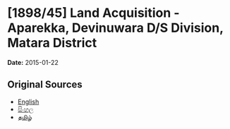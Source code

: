 # [1898/45] Land Acquisition - Aparekka, Devinuwara D/S Division, Matara District

**Date:** 2015-01-22

## Original Sources

- [English](https://documents.gov.lk/view/extra-gazettes/2015/1/1898-45_E.pdf)
- [සිංහල](https://documents.gov.lk/view/extra-gazettes/2015/1/1898-45_S.pdf)
- [தமிழ்](https://documents.gov.lk/view/extra-gazettes/2015/1/1898-45_T.pdf)
